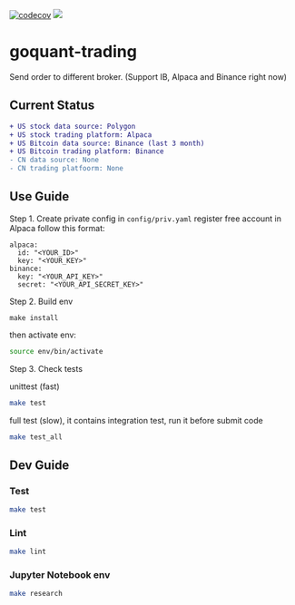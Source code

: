 [![codecov](https://codecov.io/gh/hyu2707/goquant/branch/master/graph/badge.svg)](https://codecov.io/gh/hyu2707/goquant)
![](https://github.com/hyu2707/goquant/workflows/.github/workflows/pythonapp.yml/badge.svg)
# goquant-trading
Send order to different broker. (Support IB, Alpaca and Binance right now)

## Current Status
```diff
+ US stock data source: Polygon
+ US stock trading platform: Alpaca
+ US Bitcoin data source: Binance (last 3 month)
+ US Bitcoin trading platform: Binance
- CN data source: None
- CN trading platfoorm: None
```


## Use Guide
Step 1. Create private config in `config/priv.yaml`
register free account in Alpaca
follow this format:
```
alpaca:
  id: "<YOUR_ID>"
  key: "<YOUR_KEY>"
binance:
  key: "<YOUR_API_KEY>"
  secret: "<YOUR_API_SECRET_KEY>"
```
Step 2. Build env
```
make install
```
then activate env:
```bash
source env/bin/activate
```
Step 3. Check tests

unittest (fast)
```bash
make test
```
full test (slow), it contains integration test, run it before submit code
```bash
make test_all
```

## Dev Guide
### Test
```bash
make test
```
### Lint
```bash
make lint
```

### Jupyter Notebook env
```bash
make research
```

